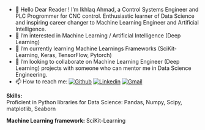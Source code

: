 - 👋 Hello Dear Reader !  I’m Ikhlaq Ahmad, a Control Systems Engineer and PLC Progrommer for CNC control. Enthusiastic learner of Data Science and inspiring career changer to Machine Learning Engineer  and Artificial Intelligence.
- 👀 I’m interested in Machine Learning / Artificial Intelligence (Deep Learning)
- 🌱 I’m currently learning Machine Learnings Frameworks (SciKit-Learning, Keras, TensorFlow, Pytorch)
- 💞️ I’m looking to collaborate on Machine Learning Engineer (Deep Learning) projects with someone who can mentor me in Data Science Engineering.  
- 📫 How to reach me:
[![Github](https://img.shields.io/badge/-Github-000?style=flat&logo=Github&logoColor=white)](https://github.com/Der-Numeriker/)
[![Linkedin](https://img.shields.io/badge/-LinkedIn-blue?style=flat&logo=Linkedin&logoColor=white)](https://www.linkedin.com/in/ikhlaqahmad/)
[![Gmail](https://img.shields.io/badge/-Gmail-c14438?style=flat&logo=Gmail&logoColor=white)](mailto:ikhlaq.ahmad@gmail.com)

**Skills:**  
Proficient in Python libraries for Data Science:  Pandas, Numpy, Scipy, matplotlib,  Seaborn

**Machine Learning framework:**  SciKit-Learning
